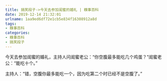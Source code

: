 ```yaml
---
title: 搞笑段子->今天去参加闺蜜的婚礼 | 糗事百科
date: 2019-12-14 21:32:01
urlname: 1aa9ed6df72e1cb5e834f16308912a8d
tags: 
- 糗事百科
categories:
- 糗事百科
- 搞笑段子
---
```

今天去参加闺蜜的婚礼，主持人问闺蜜老公：“你空腹最多能吃几个鸡蛋？”闺蜜老公：“能吃十个。”

主持人：“错，空腹你最多能吃一个，因为吃第二个时已经不是空腹了。”


